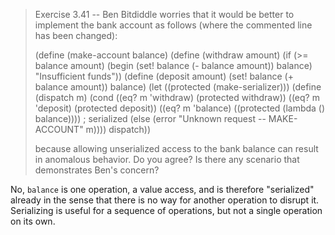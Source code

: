 > Exercise 3.41 -- Ben Bitdiddle worries that it would be better to
> implement the bank account as follows (where the commented line has
> been changed):
>
> (define (make-account balance)
> (define (withdraw amount)
> (if (>= balance amount)
> (begin (set! balance (- balance amount))
> balance)
> "Insufficient funds"))
> (define (deposit amount)
> (set! balance (+ balance amount))
> balance)
> (let ((protected (make-serializer)))
> (define (dispatch m)
> (cond ((eq? m 'withdraw) (protected withdraw))
> ((eq? m 'deposit) (protected deposit))
> ((eq? m 'balance)
> ((protected (lambda () balance)))) ; serialized
> (else (error "Unknown request -- MAKE-ACCOUNT"
> m))))
> dispatch))
>
> because allowing unserialized access to the bank balance can result
> in anomalous behavior.  Do you agree?  Is there any scenario that
> demonstrates Ben's concern?

No, `balance` is one operation, a value access, and is therefore
"serialized" already in the sense that there is no way for another
operation to disrupt it. Serializing is useful for a sequence of
operations, but not a single operation on its own.
